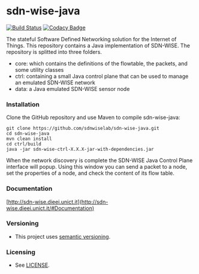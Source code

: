 # sdn-wise-java
[![Build Status](https://travis-ci.org/sdnwiselab/sdn-wise-java.svg?branch=master)](https://travis-ci.org/sdnwiselab/sdn-wise-java) [![Codacy Badge](https://api.codacy.com/project/badge/grade/0ff5041b31c44911b81060d17b3e6eba)](https://www.codacy.com/app/sdnwiselab/sdn-wise-java)

The stateful Software Defined Networking solution for the Internet of Things. This repository contains a Java implementation of SDN-WISE. The repository is splitted into three folders.

* core: which contains the definitions of the flowtable, the packets, and some utility classes
* ctrl: containing a small Java control plane that can be used to manage an emulated SDN-WISE network 
* data: a Java emulated SDN-WISE sensor node

### Installation

Clone the GitHub repository and use Maven to compile sdn-wise-java:

```shell
git clone https://github.com/sdnwiselab/sdn-wise-java.git
cd sdn-wise-java
mvn clean install
cd ctrl/build
java -jar sdn-wise-ctrl-X.X.X-jar-with-dependencies.jar 
```

When the network discovery is complete the SDN-WISE Java Control Plane interface will popup. 
Using this window you can send a packet to a node, set the properties of a node, and check the content of its flow table.


### Documentation 

[http://sdn-wise.dieei.unict.it](http://sdn-wise.dieei.unict.it/#Documentation)

### Versioning

* This project uses [semantic versioning](http://semver.org).

### Licensing

* See [LICENSE](LICENSE).
